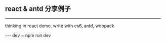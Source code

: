 ## react & antd 分享例子
---
thinking in react demo, write with es6, antd, webpack

--- dev
    ~ npm run dev